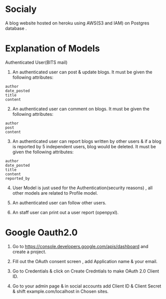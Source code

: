 # Socialy

A blog website hosted on heroku using AWS(S3 and IAM) on Postgres database .


# Explanation of Models

Authenticated User(BITS mail)

1. An authenticated user can post & update blogs. It must be given the following attributes:
```
author
date_posted
title
content
```
2. An authenticated user can comment on blogs. It must be given the following attributes:
```
author
post
content
```
3. An authenticated user can report blogs written by other users & if a blog is reported by 5 independent users, blog would be deleted. It must be given the following attributes:
```
author
date_posted
title
content
reported_by
```
4. User Model is just used for the Authentication(security reasons) , all other models are related to Profile model.

5. An authenticated user can follow other users.

6. An staff user can print out a user report (openpyxl).


# Google Oauth2.0

1. Go to https://console.developers.google.com/apis/dashboard and create a project.

2. Fill out the OAuth consent screen , add Application name & your email.

3. Go to Credentials & click on Create Credntials to make OAuth 2.0 Client ID.

4. Go to your admin page & in social accounts add Client ID & Client Secret & shift example.com/localhost in Chosen sites.
